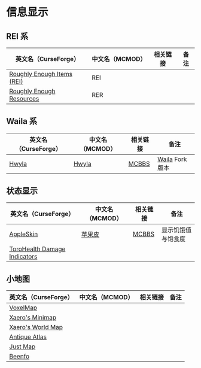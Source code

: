 # 信息显示

## REI 系

| 英文名（CurseForge）                                                                              | 中文名（MCMOD） | 相关链接 | 备注 |
| ------------------------------------------------------------------------------------------------- | --------------- | -------- | ---- |
| [Roughly Enough Items (REI)](https://www.curseforge.com/minecraft/mc-mods/roughly-enough-items)         | REI             |          |      |
| [Roughly Enough Resources](https://www.curseforge.com/minecraft/mc-mods/roughly-enough-resources) | RER             |          |      |

## Waila 系

| 英文名（CurseForge）                                        | 中文名（MCMOD）                              | 相关链接                                              | 备注                                                                  |
| ----------------------------------------------------------- | -------------------------------------------- | ----------------------------------------------------- | --------------------------------------------------------------------- |
| [Hwyla](https://www.curseforge.com/minecraft/mc-mods/hwyla) | [Hwyla](https://www.mcmod.cn/class/668.html) | [MCBBS](https://www.mcbbs.net/thread-648893-1-1.html) | [Waila](https://www.curseforge.com/minecraft/mc-mods/waila) Fork 版本 |

## 状态显示

| 英文名（CurseForge）                                                                                      | 中文名（MCMOD）                               | 相关链接                                              | 备注               |
| --------------------------------------------------------------------------------------------------------- | --------------------------------------------- | ----------------------------------------------------- | ------------------ |
| [AppleSkin](https://www.curseforge.com/minecraft/mc-mods/appleskin)                                       | [苹果皮](https://www.mcmod.cn/class/744.html) | [MCBBS](https://www.mcbbs.net/thread-808144-1-1.html) | 显示饥饿值与饱食度 |
| [ToroHealth Damage Indicators](https://www.curseforge.com/minecraft/mc-mods/torohealth-damage-indicators) |                                               |                                                       |                    |

## 小地图

| 英文名（CurseForge）                                                               | 中文名（MCMOD） | 相关链接 | 备注 |
| ---------------------------------------------------------------------------------- | --------------- | -------- | ---- |
| [VoxelMap](https://www.curseforge.com/minecraft/mc-mods/voxelmap)                  |                 |          |      |
| [Xaero's Minimap](https://www.curseforge.com/minecraft/mc-mods/xaeros-minimap)     |                 |          |      |
| [Xaero's World Map](https://www.curseforge.com/minecraft/mc-mods/xaeros-world-map) |                 |          |      |
| [Antique Atlas](https://www.curseforge.com/minecraft/mc-mods/antique-atlas)        |                 |          |      |
| [Just Map](https://www.curseforge.com/minecraft/mc-mods/just-map)                  |                 |          |      |
| [Beenfo](https://www.curseforge.com/minecraft/mc-mods/beenfo)                      |                 |          |      |
